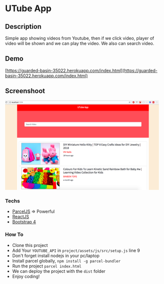 # UTube App

## Description

Simple app showing videos from Youtube, then if we click video, player of video will be shown and we can play the video. We also can search video.

## Demo

[https://guarded-basin-35022.herokuapp.com/index.html](https://guarded-basin-35022.herokuapp.com/index.html)

## Screenshoot

![alt text](https://github.com/ekoteguhw/utube-parcel/raw/master/screenshoot.png "Screenshoot")

### Techs

- [ParcelJS](https://parceljs.org/) => Powerful
- [ReactJS](https://reactjs.org/)
- [Bootstrap 4](https://getbootstrap.com)

### How To

- Clone this project
- Add Your `YOUTUBE_API` in `project/assets/js/src/setup.js` line 9
- Don't forget install nodejs in your pc/laptop
- Install parcel globally, `npm install -g parcel-bundler`
- Run the project `parcel index.html`
- We can deploy the project with the `dist` folder
- Enjoy coding!
